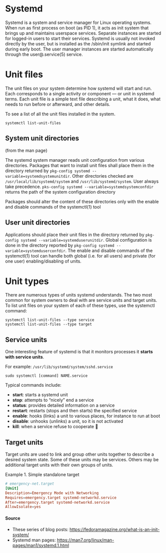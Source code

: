 # Systemd

Systemd is a system and service manager for Linux operating systems. When run as first process on boot (as PID 1), it acts as init system that brings up and maintains userspace services. Separate instances are started for logged-in users to start their services.
Systemd is usually not invoked directly by the user, but is installed as the /sbin/init symlink and started during early boot. The user manager instances are started automatically through the user@.service(5) service.


# Unit files

The unit files on your system determine how systemd will start and run. Each corresponds to a single activity or component — or unit in systemd terms. Each unit file is a simple text file describing a unit, what it does, what needs to run before or afterward, and other details.

To see a list of all the unit files installed in the system.

```shell
systemctl list-unit-files
```

## System unit directories 
(from the man page)

The systemd system manager reads unit configuration from various directories. Packages that want to install unit files shall place them in the directory returned by `pkg-config systemd --variable=systemdsystemunitdir`. Other directories checked are `/usr/local/lib/systemd/system` and `/usr/lib/systemd/system`.
User always take precedence. `pks-config systemd --variable=systemdsystemconfdir` returns the path of the system configuration directory

Packages should alter the content of these directories only with the enable and disable commands of the systemctl(1) tool

## User unit directories
Applications should place their unit files in the directory returned by `pkg-config systemd --variable=systemduserunitdir`. Global configuration is done in the directory reported by `pkg-config systemd --variable=systemduserconfdir`. The enable and disable commands of the systemctl(1) tool can handle both global (i.e. for all users) and private (for one user) enabling/disabling of units.


# Unit types

There are numerous types of units systemd understands. The two most common for system owners to deal with are service units and target units. To list unit files on your system of each of these types, use the systemctl command:

```shell
systemctl list-unit-files --type service
systemctl list-unit-files --type target
```

## Service units

One interesting feature of systemd is that it monitors processes it **starts with service units**.

For example: `/usr/lib/systemd/system/sshd.service`

```shell
sudo systemctl [command] NAME.service
```

Typical commands include:

* **start**: starts a systemd unit
* **stop**: attempts to “nicely” end a service
* **status**: provides detailed information on a service
* **restart**: restarts (stops and then starts) the specified service
* **enable**: hooks (links) a unit to various places, for instance to run at boot
* **disable**: unhooks (unlinks) a unit, so it is not activated
* **kill**: when a service refuse to cooperate :eyes:

## Target units

Target units are used to link and group other units together to describe a desired system state. Some of these units may be services. Others may be additional target units with their own groups of units.


Example 1. Simple standalone target

 ```toml
 # emergency-net.target
 [Unit]
 Description=Emergency Mode with Networking
 Requires=emergency.target systemd-networkd.service
 After=emergency.target systemd-networkd.service
 AllowIsolate=yes
 ```

#### Source
* These series of blog posts: https://fedoramagazine.org/what-is-an-init-system/
* Systemd man pages: https://man7.org/linux/man-pages/man1/systemd.1.html
